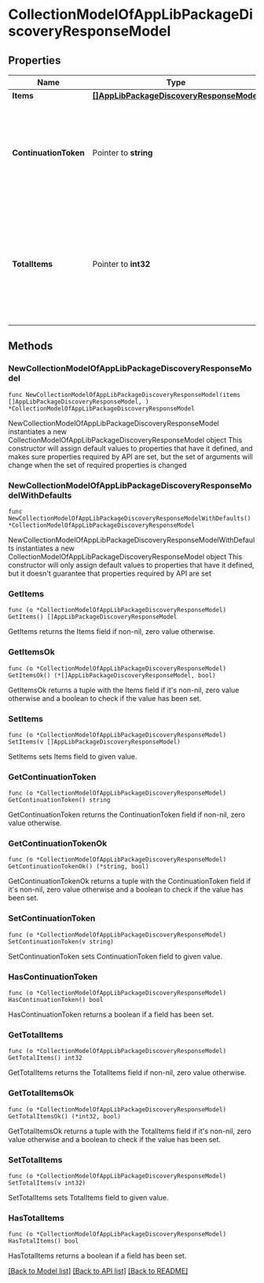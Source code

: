 # CollectionModelOfAppLibPackageDiscoveryResponseModel

## Properties

Name | Type | Description | Notes
------------ | ------------- | ------------- | -------------
**Items** | [**[]AppLibPackageDiscoveryResponseModel**](AppLibPackageDiscoveryResponseModel.md) | List of items. | 
**ContinuationToken** | Pointer to **string** | If present, indicates to the caller that the query was not complete, and they should call the API again specifying the continuation token as a query parameter. | [optional] 
**TotalItems** | Pointer to **int32** | Indicates the total number of items in the collection, which may be more than the number of Items returned, if there is a ContinuationToken.  Only returned in the response to &#x60;$search&#x60; APIs. | [optional] 

## Methods

### NewCollectionModelOfAppLibPackageDiscoveryResponseModel

`func NewCollectionModelOfAppLibPackageDiscoveryResponseModel(items []AppLibPackageDiscoveryResponseModel, ) *CollectionModelOfAppLibPackageDiscoveryResponseModel`

NewCollectionModelOfAppLibPackageDiscoveryResponseModel instantiates a new CollectionModelOfAppLibPackageDiscoveryResponseModel object
This constructor will assign default values to properties that have it defined,
and makes sure properties required by API are set, but the set of arguments
will change when the set of required properties is changed

### NewCollectionModelOfAppLibPackageDiscoveryResponseModelWithDefaults

`func NewCollectionModelOfAppLibPackageDiscoveryResponseModelWithDefaults() *CollectionModelOfAppLibPackageDiscoveryResponseModel`

NewCollectionModelOfAppLibPackageDiscoveryResponseModelWithDefaults instantiates a new CollectionModelOfAppLibPackageDiscoveryResponseModel object
This constructor will only assign default values to properties that have it defined,
but it doesn't guarantee that properties required by API are set

### GetItems

`func (o *CollectionModelOfAppLibPackageDiscoveryResponseModel) GetItems() []AppLibPackageDiscoveryResponseModel`

GetItems returns the Items field if non-nil, zero value otherwise.

### GetItemsOk

`func (o *CollectionModelOfAppLibPackageDiscoveryResponseModel) GetItemsOk() (*[]AppLibPackageDiscoveryResponseModel, bool)`

GetItemsOk returns a tuple with the Items field if it's non-nil, zero value otherwise
and a boolean to check if the value has been set.

### SetItems

`func (o *CollectionModelOfAppLibPackageDiscoveryResponseModel) SetItems(v []AppLibPackageDiscoveryResponseModel)`

SetItems sets Items field to given value.


### GetContinuationToken

`func (o *CollectionModelOfAppLibPackageDiscoveryResponseModel) GetContinuationToken() string`

GetContinuationToken returns the ContinuationToken field if non-nil, zero value otherwise.

### GetContinuationTokenOk

`func (o *CollectionModelOfAppLibPackageDiscoveryResponseModel) GetContinuationTokenOk() (*string, bool)`

GetContinuationTokenOk returns a tuple with the ContinuationToken field if it's non-nil, zero value otherwise
and a boolean to check if the value has been set.

### SetContinuationToken

`func (o *CollectionModelOfAppLibPackageDiscoveryResponseModel) SetContinuationToken(v string)`

SetContinuationToken sets ContinuationToken field to given value.

### HasContinuationToken

`func (o *CollectionModelOfAppLibPackageDiscoveryResponseModel) HasContinuationToken() bool`

HasContinuationToken returns a boolean if a field has been set.

### GetTotalItems

`func (o *CollectionModelOfAppLibPackageDiscoveryResponseModel) GetTotalItems() int32`

GetTotalItems returns the TotalItems field if non-nil, zero value otherwise.

### GetTotalItemsOk

`func (o *CollectionModelOfAppLibPackageDiscoveryResponseModel) GetTotalItemsOk() (*int32, bool)`

GetTotalItemsOk returns a tuple with the TotalItems field if it's non-nil, zero value otherwise
and a boolean to check if the value has been set.

### SetTotalItems

`func (o *CollectionModelOfAppLibPackageDiscoveryResponseModel) SetTotalItems(v int32)`

SetTotalItems sets TotalItems field to given value.

### HasTotalItems

`func (o *CollectionModelOfAppLibPackageDiscoveryResponseModel) HasTotalItems() bool`

HasTotalItems returns a boolean if a field has been set.


[[Back to Model list]](../README.md#documentation-for-models) [[Back to API list]](../README.md#documentation-for-api-endpoints) [[Back to README]](../README.md)


